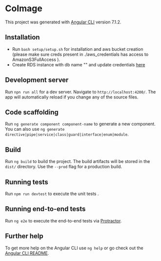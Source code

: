 # CoImage

This project was generated with [Angular CLI](https://github.com/angular/angular-cli) version 7.1.2.

## Installation

- Run `bash setup/setup.sh` for installation and aws bucket creation (please make sure creds present in ./aws_credentials has access to AmazonS3FullAccess ).
- Create RDS instance with db name "" and update credentials [here](/server/config/dev.js)

## Development server

Run `npn run all` for a dev server. Navigate to `http://localhost:4200/`. The app will automatically reload if you change any of the source files.

## Code scaffolding

Run `ng generate component component-name` to generate a new component. You can also use `ng generate directive|pipe|service|class|guard|interface|enum|module`.

## Build

Run `ng build` to build the project. The build artifacts will be stored in the `dist/` directory. Use the `--prod` flag for a production build.

## Running tests

Run `npm run devtest` to execute the unit tests .

## Running end-to-end tests

Run `ng e2e` to execute the end-to-end tests via [Protractor](http://www.protractortest.org/).

## Further help

To get more help on the Angular CLI use `ng help` or go check out the [Angular CLI README](https://github.com/angular/angular-cli/blob/master/README.md).
